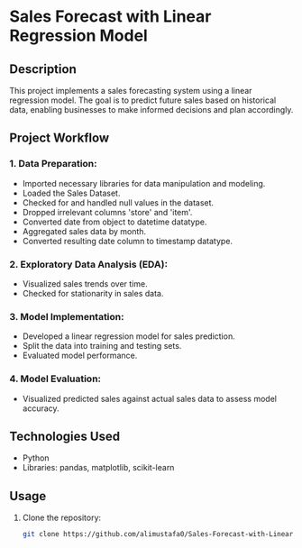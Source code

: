 # Sales Forecast with Linear Regression Model

## Description
This project implements a sales forecasting system using a linear regression model. The goal is to predict future sales based on historical data, enabling businesses to make informed decisions and plan accordingly.

## Project Workflow

### 1. Data Preparation:
- Imported necessary libraries for data manipulation and modeling.
- Loaded the Sales Dataset.
- Checked for and handled null values in the dataset.
- Dropped irrelevant columns 'store' and 'item'.
- Converted date from object to datetime datatype.
- Aggregated sales data by month.
- Converted resulting date column to timestamp datatype.

### 2. Exploratory Data Analysis (EDA):
- Visualized sales trends over time.
- Checked for stationarity in sales data.

### 3. Model Implementation:
- Developed a linear regression model for sales prediction.
- Split the data into training and testing sets.
- Evaluated model performance.

### 4. Model Evaluation:
- Visualized predicted sales against actual sales data to assess model accuracy.

## Technologies Used
- Python
- Libraries: pandas, matplotlib, scikit-learn

## Usage
1. Clone the repository:
   ```bash
   git clone https://github.com/alimustafa0/Sales-Forecast-with-Linear-Regression-Model
   ```
